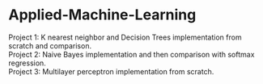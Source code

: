 # Applied-Machine-Learning

Project 1: K nearest neighbor and Decision Trees implementation from scratch and comparison. <br>
Project 2: Naive Bayes implementation and then comparison with softmax regression. <br>
Project 3: Multilayer perceptron implementation from scratch.
